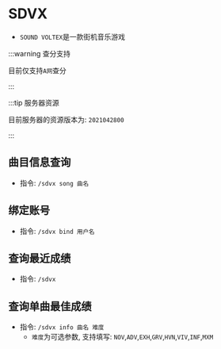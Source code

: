 # SDVX

- `SOUND VOLTEX`是一款街机音乐游戏

:::warning 查分支持

目前仅支持`A网`查分

:::

:::tip 服务器资源

目前服务器的资源版本为: `2021042800`

:::



## 曲目信息查询

- 指令: `/sdvx song 曲名`



## 绑定账号

- 指令: `/sdvx bind 用户名`



## 查询最近成绩

- 指令: `/sdvx`



## 查询单曲最佳成绩

- 指令: `/sdvx info 曲名 难度`
  - `难度`为可选参数, 支持填写: `NOV`,`ADV`,`EXH`,`GRV`,`HVN`,`VIV`,`INF`,`MXM`		